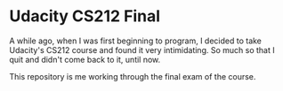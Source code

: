 # Udacity CS212 Final

A while ago, when I was first beginning to program, I decided to take Udacity's CS212 course and found it very intimidating.  So much so that I quit and didn't come back to it, until now.

This repository is me working through the final exam of the course.
